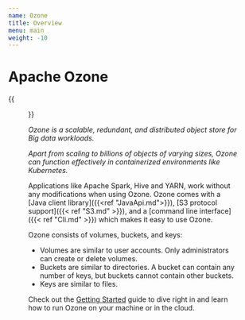 ```yaml
---
name: Ozone
title: Overview
menu: main
weight: -10
---
```

<!---
  Licensed to the Apache Software Foundation (ASF) under one or more
  contributor license agreements.  See the NOTICE file distributed with
  this work for additional information regarding copyright ownership.
  The ASF licenses this file to You under the Apache License, Version 2.0
  (the "License"); you may not use this file except in compliance with
  the License.  You may obtain a copy of the License at

      http://www.apache.org/licenses/LICENSE-2.0

  Unless required by applicable law or agreed to in writing, software
  distributed under the License is distributed on an "AS IS" BASIS,
  WITHOUT WARRANTIES OR CONDITIONS OF ANY KIND, either express or implied.
  See the License for the specific language governing permissions and
  limitations under the License.
-->

# Apache Ozone

{{<figure class="ozone-usage" src="/ozone-usage.png" width="60%">}}

*_Ozone is a scalable, redundant, and distributed object store for Big data workloads. <p>
Apart from scaling to billions of objects of varying sizes,
Ozone can function effectively in containerized environments
like Kubernetes._*

Applications like Apache Spark, Hive and YARN, work without any modifications when using Ozone. Ozone comes with a [Java client library]({{<ref "JavaApi.md">}}), [S3 protocol support]({{< ref "S3.md" >}}), and a [command line interface]({{< ref "Cli.md" >}})  which makes it easy to use Ozone.

Ozone consists of volumes, buckets, and keys:

* Volumes are similar to user accounts. Only administrators can create or delete volumes.
* Buckets are similar to directories. A bucket can contain any number of keys, but buckets cannot contain other buckets.
* Keys are similar to files.

Check out the [Getting Started](start/) guide to dive right in and learn how to run Ozone on your machine or in the cloud.
